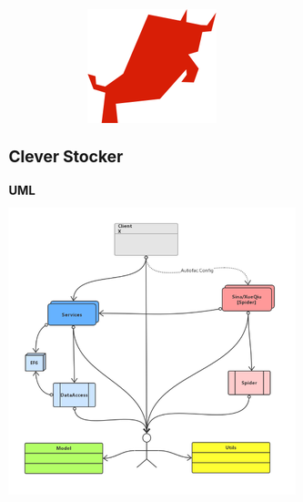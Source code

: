 <div align=center>

![](./CleverStocker.Client/Resources/bull.png)

</div>

# Clever Stocker

## UML

<div align=center>

![](./Documents/UML.png)

</div>